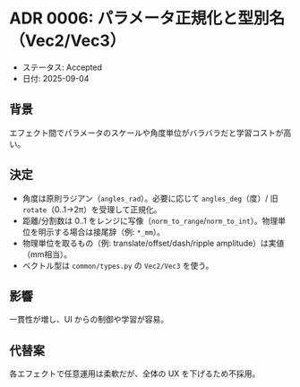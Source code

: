 # ADR 0006: パラメータ正規化と型別名（Vec2/Vec3）

- ステータス: Accepted
- 日付: 2025-09-04

## 背景
エフェクト間でパラメータのスケールや角度単位がバラバラだと学習コストが高い。

## 決定
- 角度は原則ラジアン（`angles_rad`）。必要に応じて `angles_deg`（度）/ 旧 `rotate`（0..1→2π）を受理して正規化。
- 距離/分割数は 0..1 をレンジに写像（`norm_to_range`/`norm_to_int`）。物理単位を明示する場合は接尾辞（例: `*_mm`）。
- 物理単位を取るもの（例: translate/offset/dash/ripple amplitude）は実値（mm相当）。
- ベクトル型は `common/types.py` の `Vec2/Vec3` を使う。

## 影響
一貫性が増し、UI からの制御や学習が容易。

## 代替案
各エフェクトで任意運用は柔軟だが、全体の UX を下げるため不採用。
